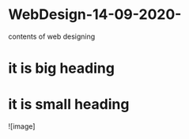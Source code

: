 # WebDesign-14-09-2020-
contents of web designing
# it is big heading
# it is small heading


 ![image]
